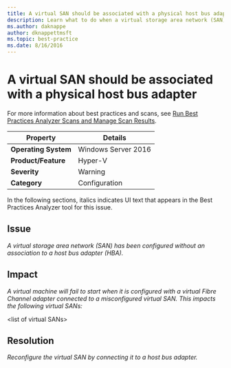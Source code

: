 ```yaml
---
title: A virtual SAN should be associated with a physical host bus adapter
description: Learn what to do when a virtual storage area network (SAN) has been configured without an association to a host bus adapter (HBA).
ms.author: daknappe
author: dknappettmsft
ms.topic: best-practice
ms.date: 8/16/2016
---
```

# A virtual SAN should be associated with a physical host bus adapter

For more information about best practices and scans, see [Run Best Practices Analyzer Scans and Manage Scan Results](/previous-versions/windows/it-pro/windows-server-2012-R2-and-2012/hh831400(v=ws.11)).

|Property|Details|
|-|-|
|**Operating System**|Windows Server 2016|
|**Product/Feature**|Hyper-V|
|**Severity**|Warning|
|**Category**|Configuration|


In the following sections, italics indicates UI text that appears in the Best Practices Analyzer tool for this issue.

## **Issue**
*A virtual storage area network (SAN) has been configured without an association to a host bus adapter (HBA).*

## **Impact**
*A virtual machine will fail to start when it is configured with a virtual Fibre Channel adapter connected to a misconfigured virtual SAN. This impacts the following virtual SANs:*


\<list of virtual SANs>


## **Resolution**
*Reconfigure the virtual SAN by connecting it to a host bus adapter.*

